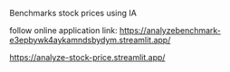 Benchmarks stock prices using IA


follow online application link: 
https://analyzebenchmark-e3epbywk4aykamndsbydym.streamlit.app/

https://analyze-stock-price.streamlit.app/